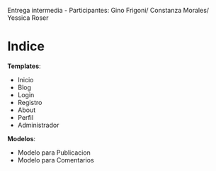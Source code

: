 Entrega intermedia - Participantes: Gino Frigoni/ Constanza Morales/ Yessica Roser


<h1>Indice</h1>

<b>Templates</b>:
- Inicio
- Blog
- Login
- Registro
- About
- Perfil
- Administrador

<b>Modelos</b>:
- Modelo para Publicacion
- Modelo para Comentarios 


